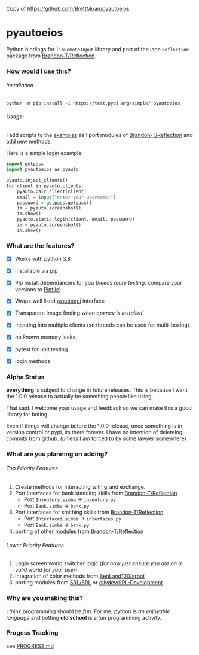 Copy of https://github.com/BrettMoan/pyautoeios

# pyautoeios

Python bindings for `libRemoteInput` library and port of the lape `Reflection` package from [Brandon-T/Reflection][reflection].

### How would I use this?

###### Installation

```batch
python -m pip install -i https://test.pypi.org/simple/ pyautoeios
```

###### Usage:

I add scripts to the [examples](examples) as I port modules of [Brandon-T/Reflection][reflection] and add new methods.

Here is a simple login example:

```python
import getpass
import pyautoeios as pyauto

pyauto.inject_clients()
for client in pyauto.clients:
    pyauto.pair_client(client)
    email = input("enter your username:")
    password = getpass.getpass()
    im = pyauto.screenshot()
    im.show()
    pyauto.static.login(client, email, password)
    im = pyauto.screenshot()
    im.show()
```


### What are the features?

- [x] Works with python 3.8
- [x] installable via pip
- [x] Pip install dependancies for you (*needs more testing.* compare your versions to [Pipfile](/Pipfile))
- [x] Wraps well liked [pyautogui](https://github.com/asweigart/pyautogui/) interface
- [x] Transparent Image finding *when opencv is installed*
- [x] Injecting into multiple clients (so threads can be used for multi-boxing)
- [x] no *known* memory leaks.
- [x] pytest for unit testing
- [x] login methods


### Alpha Status

**everything** is subject to change in
future releases. This is because I want the 1.0.0 release to actually be
something people like using.

That said. I welcome your usage and feedback so we can make this a good library
for boting.

Even if things will change before the 1.0.0 release, once something is in version
control or pypi, its there forever. I have no intention of deleteing commits from
github. (unless I am forced to by some lawyer somewhere)


### What are you planning on adding?


###### Top Priority Features

1. Create methods for interacting with grand exchange.
1. Port Interfaces for bank standing skills from [Brandon-T/Reflection][reflection]
    - Port `Inventory.simba` -> `inventory.py`
    - Port `Bank.simba` -> `bank.py`
1. Port Interfaces for smithing skills from [Brandon-T/Reflection][reflection]
    - Port `Interfaces.simba` -> `interfaces.py`
    - Port `Bank.simba` -> `bank.py`
1. porting of other modules from [Brandon-T/Reflection][reflection]

###### Lower Priority Features

1. Login screen world switcher logic (*for now just ensure you are on a valid world for your user*)
1. integration of color methods from [BenLand100/srbot](https://github.com/BenLand100/srbot/tree/master/srbot)
1. porting modules from [SRL/SRL](https://github.com/SRL/SRL) or [ollydev/SRL-Development](https://github.com/ollydev/SRL-Development)


### Why are you making this?

I think programming should be *fun*. For me, python is *an enjoyable language*
and botting **old school** is a fun programming activity.


### Progess Tracking

see [PROGRESS.md](PROGRESS.md)

[reflection]: https://github.com/Brandon-T/Reflection
